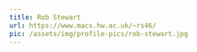 ```yaml
---
title: Rob Stewart
url: https://www.macs.hw.ac.uk/~rs46/
pic: /assets/img/profile-pics/rob-stewart.jpg
---
```


